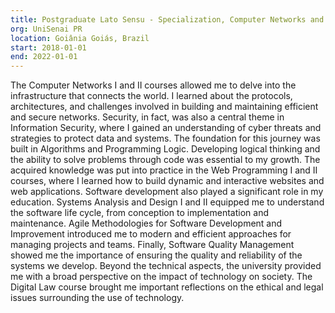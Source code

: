 ```yaml
---
title: Postgraduate Lato Sensu - Specialization, Computer Networks and Programming
org: UniSenai PR
location: Goiânia Goiás, Brazil
start: 2018-01-01
end: 2022-01-01
---
```


The Computer Networks I and II courses allowed me to delve into the infrastructure that connects the world. I learned about the protocols, architectures, and challenges involved in building and maintaining efficient and secure networks. Security, in fact, was also a central theme in Information Security, where I gained an understanding of cyber threats and strategies to protect data and systems.
The foundation for this journey was built in Algorithms and Programming Logic. Developing logical thinking and the ability to solve problems through code was essential to my growth. The acquired knowledge was put into practice in the Web Programming I and II courses, where I learned how to build dynamic and interactive websites and web applications.
Software development also played a significant role in my education. Systems Analysis and Design I and II equipped me to understand the software life cycle, from conception to implementation and maintenance. Agile Methodologies for Software Development and Improvement introduced me to modern and efficient approaches for managing projects and teams.
Finally, Software Quality Management showed me the importance of ensuring the quality and reliability of the systems we develop.
Beyond the technical aspects, the university provided me with a broad perspective on the impact of technology on society. The Digital Law course brought me important reflections on the ethical and legal issues surrounding the use of technology.
